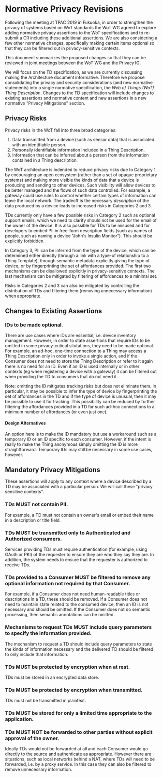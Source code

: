 # Normative Privacy Revisions
Following the meeting at TPAC 2019 in Fukuoka, in order to strengthen the privacy of systems based on WoT standards
the WoT WG agreed to explore adding normative privacy assertions to the WoT specifications
and to re-submit a CR including these additional assertions.
We are also considering a few other normative changes, specifically making certain items
optional so that they can be filtered out in privacy-sensitive contexts.

This document summarizes the proposed changes so that they can be reviewed in joint meetings between the WoT WG and the Privacy IG.

We will focus on the TD specification, as we are currently discussing making the Architecture document informative.
Therefore we propose consolidating the privacy and security considerations (and new normative statements) into
a single normative specification, the *Web of Things (WoT) Thing Description*.
Changes to the TD specification will include changes to existing assertions and normative content
and new assertions in a new normative "Privacy Mitigations" section.

## Privacy Risks
Privacy risks in the WoT fall into three broad categories: 
1. Data transmitted from a device (such as sensor data) that is associated with an identifiable person.
2. Personally identifiable information included in a Thing Description.
3. Information that can be inferred about a person from the information contained in a Thing description.

The WoT architecture is indended to reduce privacy risks due to Category 1 by encouraging an
open ecosystem (rather than a set of opaque proprietary systems) and making more visible the kinds of data that
a device is producing and sending to other devices.
Such visibility will allow devices to be better managed and the flows of such data controlled.
For example, a gateway could use rules to control whether certain types of information can leave the local network.
The tradeoff is the necessary *description* of the data produced by a device leads to increased risks in Categories 2 and 3.

TDs currently only have a few possible risks in Category 2 such as optional support emails, which we need to 
clarify should not be used for the email of the owner of the device.
It is also possible for TDs to be misused
and for developers to embed PII in free-form description fields (such as names of people, such as naming a device
"John's Insulin Monitor").  This should be explicitly forbidden.

In Category 3, PII can be inferred from the type of the device, which can be determined either directly
(through a link with a type-of relationship to a Thing Template), through semantic metadata explicitly giving the 
type of device, or by fingerprinting the set of affordances provided.
The first two mechanisms can be disallowed explicitly in privacy-sensitive contexts.
The last mechanism can be mitigated by filtering of affordances to a minimal set.

Risks in Categories 2 and 3 can also be mitigated by controlling the distribution of TDs and filtering them
(removing unnecessary information) when appropriate.

## Changes to Existing Assertions

### IDs to be made optional.
There are use cases where IDs are essential, i.e. device inventory management.
However,
in order to state assertions that require IDs to be omitted in some privacy-critical situtations,
they need to be made optional.
For example, an ad-hoc, one-time connection to a Thing may access a Thing Description only in order to
invoke a single action, and if the Consumer does not need to store the Thing Description or refer to it again
there is no need for an ID.
Even if an ID is used internally or in other contexts (eg when registering a device with a gateway)
it can be filtered out when providing the TD to consumers that do not need it.

Note: omitting the ID mitigates tracking risks but does not eliminate them.
In particular, it may be possible to infer the type of device by fingerprinting the set of affordances in
the TD and if the type of device is unusual, then it may be possible to use it for tracking.
This possibility can be reduced by further filtering the affordances provided in a TD for such ad-hoc
connections to a minimum number of affordances (or even just one).

#### Design Alternatives
An option here is to make the ID mandatory but use a workaround such as a temporary ID or an ID specific to each consumer.
However, if the intent is really to make the Thing anonymous simply omitting the ID is more straightforward.
Temporary IDs may still be necessary in some use cases, however.

## Mandatory Privacy Mitigations
These assertions will apply to any context where a device described by a TD may be associated with
a particular person.  We will call these "privacy sensitive contexts".

### TDs MUST not contain PII.
For example, a TD must not contain an owner's email or embed their name in a description or title field.

### TDs MUST be transmitted only to Authenticated and Authorized consumers.
Services providing TDs must require authentication (for example, using OAuth or PKI) of the requester to ensure they
are who they say they are.  In addition, the system needs to ensure that the requester is authorized to receive TDs.

### TDs provided to a Consumer MUST be filtered to remove any optional information not required by that Consumer.
For example, if a Consumer does not need human-readable titles or descriptions in a TD, these should be removed.
If a Consumer does not need to maintain state related to the consumed device, then an ID is not necessary and should be omitted.
If the Consumer does not do semantic processing, then semantic annotations can be omitted.

### Mechanisms to request TDs MUST include query parameters to specify the information provided.
The mechanism to request a TD should include query parameters to state the kinds of information necessary and the delivered
TD should be filtered to only include that information.

### TDs MUST be protected by encryption when at rest.
TDs must be stored in an encrypted data store.

### TDs MUST be protected by encryption when transmitted.
TDs must not be transmitted in plaintext.

### TDs MUST be stored for only a limited time appropriate to the application.

### TDs MUST NOT be forwarded to other parties without explicit approval of the owner.
Ideally TDs would not be forwarded at all and each Consumer would go directly to the source and
authenticate as appropriate.  However there are situations, such as local networks behind a NAT,
where TDs will need to be forwarded, i.e. by a proxy service.
In this case they can also be filtered to remove unnecessary information.
